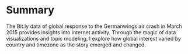 # Summary
The Bit.ly data of global response to the Germanwings air crash in March 2015 provides insights into internet activity.
Through the magic of data visualizations and topic modeling, I explore how global interest varied by country and timezone
as the story emerged and changed.
